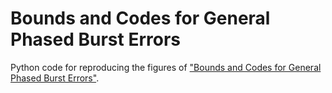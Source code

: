 # Bounds and Codes for General Phased Burst Errors
Python code for reproducing the figures  of ["Bounds and Codes for General Phased Burst Errors"](https://arxiv.org/).
